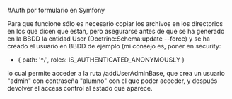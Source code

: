 #Auth por formulario en Symfony

Para que funcione sólo es necesario copiar los archivos en los directorios en los que dicen que están, pero asegurarse antes de que se ha generado en la BBDD la entidad User (Doctrine:Schema:update --force) y se ha creado el usuario en BBDD de ejemplo (mi consejo es, poner en security:

- { path: '^/', roles: IS_AUTHENTICATED_ANONYMOUSLY }

lo cual permite acceder a  la ruta /addUserAdminBase, que crea un usuario "admin" con contraseña "alumno" con el que poder acceder, y después devolver el access control al estado que aparece. 
